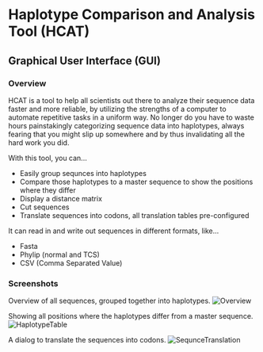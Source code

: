 # Haplotype Comparison and Analysis Tool (HCAT)
## Graphical User Interface (GUI)

### Overview
HCAT is a tool to help all scientists out there to analyze their sequence data faster and more reliable, by utilizing the strengths of a computer to automate repetitive tasks in a uniform way. No longer do you have to waste hours painstakingly categorizing sequence data into haplotypes, always fearing that you might slip up somewhere and by thus invalidating all the hard work you did.

With this tool, you can...
* Easily group sequnces into haplotypes
* Compare those haplotypes to a master sequence to show the positions where they differ
* Display a distance matrix
* Cut sequences
* Translate sequences into codons, all translation tables pre-configured

It can read in and write out sequences in different formats, like...
* Fasta
* Phylip (normal and TCS)
* CSV (Comma Separated Value)

### Screenshots
Overview of all sequences, grouped together into haplotypes.
![Overview](https://user-images.githubusercontent.com/40519618/122640507-3daec080-d100-11eb-8cae-5a2328883751.png)

Showing all positions where the haplotypes differ from a master sequence.
![HaplotypeTable](https://user-images.githubusercontent.com/40519618/122640521-4b644600-d100-11eb-9161-2b4a355aefa8.png)

A dialog to translate the sequences into codons.
![SequnceTranslation](https://user-images.githubusercontent.com/40519618/122640760-7c914600-d101-11eb-9d38-a5c385d3f463.png)
